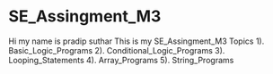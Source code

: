 # SE_Assingment_M3
Hi my name is pradip suthar 
This is my  SE_Assingment_M3 
Topics 1). Basic_Logic_Programs
       2). Conditional_Logic_Programs
       3). Looping_Statements
       4). Array_Programs
       5). String_Programs
